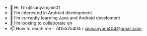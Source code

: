 - 👋 Hi, I’m @sanyamjain01
- 👀 I’m interested in Android development
- 🌱 I’m currently learning Java and Android develoment
- 💞️ I’m looking to collaborate on 
- 📫 How to reach me - 7415525404 / jainsanyam404@gmail.com

<!---
sanyamjain01/sanyamjain01 is a ✨ special ✨ repository because its `README.md` (this file) appears on your GitHub profile.
You can click the Preview link to take a look at your changes.
--->
